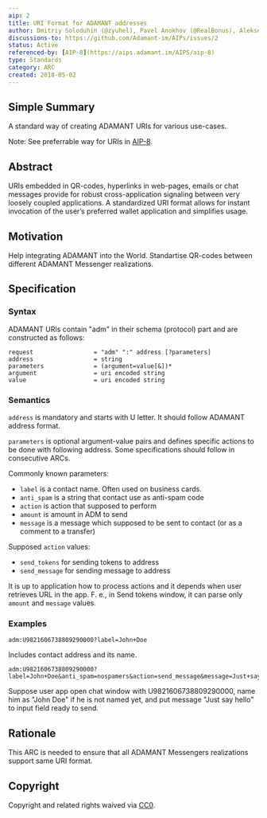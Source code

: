 ```yaml
---
aip: 2
title: URI Format for ADAMANT addresses
author: Dmitriy Soloduhin (@zyuhel), Pavel Anokhov (@RealBonus), Aleksei Lebedev
discussions-to: https://github.com/Adamant-im/AIPs/issues/2
status: Active
referenced-by: [AIP-8](https://aips.adamant.im/AIPS/aip-8)
type: Standards
category: ARC
created: 2018-05-02
---
```


<!--You can leave these HTML comments in your merged AIP and delete the visible duplicate text guides, they will not appear and may be helpful to refer to if you edit it again. This is the suggested template for new AIPs. Note that an AIP number will be assigned by an editor. When opening a pull request to submit your AIP, please use an abbreviated title in the filename, `aip-draft_title_abbrev.md`. The title should be 44 characters or less.-->

## Simple Summary
A standard way of creating ADAMANT URIs for various use-cases.

Note: See preferrable way for URIs in [AIP-8](https://aips.adamant.im/AIPS/aip-8).

## Abstract
<!--A short (~200 word) description of the technical issue being addressed.-->
URIs embedded in QR-codes, hyperlinks in web-pages, emails or chat messages provide for robust cross-application signaling between very loosely coupled applications. A standardized URI format allows for instant invocation of the user’s preferred wallet application and simplifies usage.

## Motivation
<!--The motivation is critical for AIPs that want to change the protocol. It should clearly explain why the existing protocol specification is inadequate to address the problem that the AIP solves. AIP submissions without sufficient motivation may be rejected outright.-->
Help integrating ADAMANT into the World. Standartise QR-codes between different ADAMANT Messenger realizations. 

## Specification
<!--The technical specification should describe the syntax and semantics of any new feature. The specification should be detailed enough to allow competing, interoperable implementations for different platforms.-->
### Syntax
ADAMANT URIs contain "adm" in their schema (protocol) part and are constructed as follows:
```
request                 = "adm" ":" address [?parameters]
address                 = string
parameters              = (argument=value[&])*
argument                = uri encoded string
value                   = uri encoded string
```

### Semantics
`address` is mandatory and starts with U letter. It should follow ADAMANT address format.

`parameters` is optional argument-value pairs and defines specific actions to be done with following address. Some specifications should follow in consecutive ARCs.

Commonly known parameters:
- `label` is a contact name. Often used on business cards.
- `anti_spam` is a string that contact use as anti-spam code
- `action` is action that supposed to perform
- `amount` is amount in ADM to send
- `message` is a message which supposed to be sent to contact (or as a comment to a transfer)

Supposed `action` values:
- `send_tokens` for sending tokens to address
- `send_message` for sending message to address

It is up to application how to process actions and it depends when user retrieves URL in the app. F. e., in Send tokens window, it can parse only `amount` and `message` values.

### Examples
```
adm:U9821606738809290000?label=John+Doe
```
Includes contact address and its name.

```
adm:U9821606738809290000?label=John+Doe&anti_spam=nospamers&action=send_message&message=Just+say+hello
```
Suppose user app open chat window with U9821606738809290000, name him as "John Doe" if he is not named yet, and put message "Just say hello" to input field ready to send. 

## Rationale
<!--The rationale fleshes out the specification by describing what motivated the design and why particular design decisions were made. It should describe alternate designs that were considered and related work, e.g. how the feature is supported in other languages. The rationale may also provide evidence of consensus within the community, and should discuss important objections or concerns raised during discussion.-->
This ARC is needed to ensure that all ADAMANT Messengers realizations support same URI format.


## Copyright
Copyright and related rights waived via [CC0](https://creativecommons.org/publicdomain/zero/1.0/).
